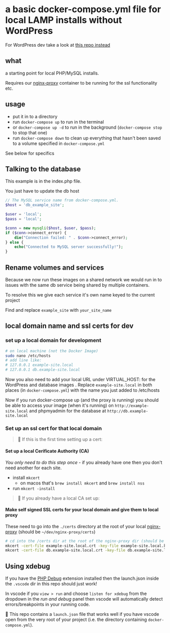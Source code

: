 # a basic docker-compose.yml file for local LAMP installs without WordPress

For WordPress dev take a look at [this repo instead](https://github.com/sleepingkiwi/wordpress-docker)

## what

a starting point for local PHP/MySQL installs.

Requires our [nginx-proxy](https://github.com/sleepingkiwi/nginx-proxy-docker) container to be running for the ssl functionality etc.

## usage

- put it in to a directory
- run `docker-compose up` to run in the terminal
- or `docker-compose up -d` to run in the background (`docker-compose stop` to stop that one)
- run `docker-compose down` to clean up everything that hasn't been saved to a volume specified in `docker-compose.yml`

See below for specifics

## Talking to the database

This example is in the index.php file.

You just have to update the db host

``` php
// The MySQL service name from docker-compose.yml.
$host = 'db_example_site';

$user = 'local';
$pass = 'local';

$conn = new mysqli($host, $user, $pass);
if ($conn->connect_error) {
    die("Connection failed: " . $conn->connect_error);
} else {
    echo("Connected to MySQL server successfully!");
}
```

## Rename volumes and services

Because we now run these images on a shared network we would run in to issues with the same db service being shared by multiple containers.

To resolve this we give each service it's own name keyed to the current project

Find and replace `example_site` with `your_site_name`

## local domain name and ssl certs for dev

### set up a local domain for development

``` bash
# on local machine (not the Docker Image)
sudo nano /etc/hosts
# add line like:
# 127.0.0.1 example-site.local
# 127.0.0.1 db.example-site.local
```

Now you also need to add your local URL under VIRTUAL_HOST: for the WordPress and database images . Replace `example-site.local` in both places (in `docker-compose.yml`) with the name you just added to /etc/hosts

Now if you run docker-compose up (and the proxy is running) you should be able to access your image (when it's running) on `http://example-site.local` and phpmyadmin for the database at `http://db.example-site.local`

### Set up an ssl cert for that local domain

> 👋 If this is the first time setting up a cert:

#### Set up a local Cerificate Authority (CA)

_You only need to do this step once_ - if you already have one then you don't need another for each site.

- install `mkcert`
  - on macos that's `brew install mkcert` and `brew install nss`
- run `mkcert -install`

> 👋 If you already have a local CA set up:

#### Make self signed SSL certs for your local domain and give them to local proxy

These need to go into the `./certs` directory at the root of your local [nginx-proxy](https://github.com/sleepingkiwi/nginx-proxy-docker) (should be `~/dev/nginx-proxy/certs`)

``` bash
# cd into the /certs dir at the root of the nginx-proxy dir (should be ~/dev/nginx-proxy/certs)
mkcert -cert-file example-site.local.crt -key-file example-site.local.key example-site.local
mkcert -cert-file db.example-site.local.crt -key-file db.example-site.local.key db.example-site.local
```

## Using xdebug

If you have the [PHP Debug](https://marketplace.visualstudio.com/items?itemName=xdebug.php-debug) extension installed then the launch.json inside the `.vscode` dir in this repo should just work!

In vscode if you `view > run` and choose `listen for xdebug` from the dropdown in the _run and debug_ panel then vscode will automatically detect errors/breakpoints in your running code.

👋 This repo contains a `launch.json` file that works well if you have vscode open from the very root of your project (i.e. the directory containing `docker-compose.yml`).
